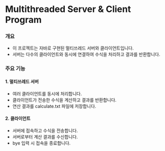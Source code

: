 # Multithreaded Server & Client Program
### 개요
* 이 프로젝트는 자바로 구현된 멀티쓰레드 서버와 클라이언트입니다.
* 서버는 다수의 클라이언트와 동시에 연결하여 수식을 처리하고 결과를 반환합니다.

### 주요 기능
#### 1. 멀티쓰레드 서버
* 여러 클라이언트를 동시에 처리합니다.
* 클라이언트가 전송한 수식을 계산하고 결과를 반환합니다.
* 연산 결과를 calculate.txt 파일에 저장합니다.
#### 2. 클라이언트
* 서버에 접속하고 수식을 전송합니다.
* 서버로부터 계산 결과를 수신합니다.
* bye 입력 시 접속을 종료합니다.
